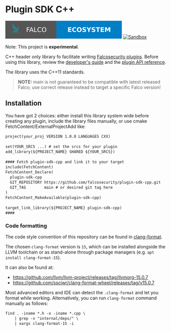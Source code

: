 # Plugin SDK C++

[![Falco Ecosystem Repository](https://github.com/falcosecurity/evolution/blob/main/repos/badges/falco-ecosystem-blue.svg)](https://github.com/falcosecurity/evolution/blob/main/REPOSITORIES.md#ecosystem-scope) [![Sandbox](https://img.shields.io/badge/status-sandbox-red?style=for-the-badge)](https://github.com/falcosecurity/evolution/blob/main/REPOSITORIES.md#sandbox)

Note: This project is **experimental**.

C++ header only library fo facilitate writing [Falcosecurity plugins](https://falco.org/docs/plugins/). Before using this library, review the [developer's guide](https://falco.org/docs/plugins/developers_guide/) and the [plugin API reference](https://falco.org/docs/plugins/plugin-api-reference/).

The library uses the C++11 standards.

> __NOTE:__ main is not guaranteed to be compatible with latest released Falco; use correct release instead to target a specific Falco version!

## Installation

You have got 2 choices: either install this library system wide before creating any plugin, include the library files manually, or use cmake FetchContent/ExternalProjectAdd like:

```
project(your_proj VERSION 1.0.0 LANGUAGES CXX)

set(YOUR_SRCS ...) # set the srcs for your plugin
add_library(${PROJECT_NAME} SHARED ${YOUR_SRCS})

#### Fetch plugin-sdk-cpp and link it to your target
include(FetchContent)
FetchContent_Declare(
  plugin-sdk-cpp
  GIT_REPOSITORY https://github.com/falcosecurity/plugin-sdk-cpp.git
  GIT_TAG        main # or desired git tag here
)
FetchContent_MakeAvailable(plugin-sdk-cpp)

target_link_library(${PROJECT_NAME} plugin-sdk-cpp)
####
```

### Code formatting

The code style convention of this repository can be found in [clang-format](https://clang.llvm.org/docs/ClangFormat.html).

The chosen `clang-format` version is `15`, which can be installed alongside the LLVM toolchain or as stand-alone through package managers (e.g. `apt install clang-format-15`).

It can also be found at:
- https://github.com/llvm/llvm-project/releases/tag/llvmorg-15.0.7
- https://github.com/ssciwr/clang-format-wheel/releases/tag/v15.0.7

Most advanced editors and IDE can detect the `.clang-format` and let you format while working. Alternatively, you can run `clang-format` command manually as follows:

```
find . -iname *.h -o -iname *.cpp \
    | grep -v "internal/deps/" \
    | xargs clang-format-15 -i
```

